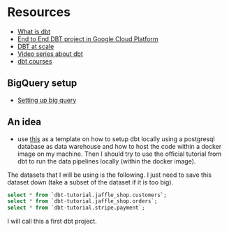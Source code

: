 # Resources

* [What is dbt](https://docs.getdbt.com/docs/introduction)
* [End to End DBT project in Google Cloud Platform](https://blog.devgenius.io/end-to-end-dbt-project-in-google-cloud-platform-part-1-ea14dd11cf9e)
* [DBT at scale](https://www.astrafy.io/articles/dbt-at-scale-on-google-cloud-part-1)
* [Video series about dbt](https://www.youtube.com/playlist?list=PLy4OcwImJzBLJzLYxpxaPUmCWp8j1esvT)
* [dbt courses](https://courses.getdbt.com/courses)



## BigQuery setup

* [Setting up big query](https://docs.getdbt.com/reference/warehouse-setups/bigquery-setup)


## An idea

* use [this](https://www.entechlog.com/blog/data/how-to-configure-dbt-for-postgres/) as a template on how to setup dbt locally
using a postgresql database as data warehouse and how to host the code within a docker image on my machine. Then I should 
try to use the official tutorial from dbt to run the data pipelines locally (within the docker image). 

The datasets that I will be using is the following. I just need to save this dataset down (take a subset of the dataset if it is 
too big). 
```sql
select * from `dbt-tutorial.jaffle_shop.customers`;
select * from `dbt-tutorial.jaffle_shop.orders`;
select * from `dbt-tutorial.stripe.payment`;
```

I will call this a first dbt project.
